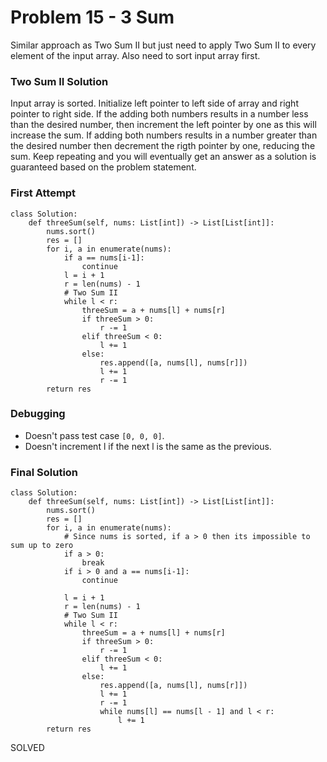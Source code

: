 # Problem 15 - 3 Sum

Similar approach as Two Sum II but just need to apply Two Sum II to every element of the input array. Also need to sort input array first.

### Two Sum II Solution
Input array is sorted. Initialize left pointer to left side of array and right pointer to right side. If the adding both numbers results in a number
less than the desired number, then increment the left pointer by one as this will increase the sum. If adding both numbers results in a number greater than
the desired number then decrement the rigth pointer by one, reducing the sum. Keep repeating and you will eventually get an answer as a solution is guaranteed
based on the problem statement.

### First Attempt
```
class Solution:
    def threeSum(self, nums: List[int]) -> List[List[int]]:
        nums.sort()
        res = []
        for i, a in enumerate(nums):
            if a == nums[i-1]:
                continue
            l = i + 1
            r = len(nums) - 1
            # Two Sum II
            while l < r:
                threeSum = a + nums[l] + nums[r]
                if threeSum > 0:
                    r -= 1
                elif threeSum < 0:
                    l += 1
                else:
                    res.append([a, nums[l], nums[r]])
                    l += 1
                    r -= 1
        return res         
```

### Debugging
* Doesn't pass test case `[0, 0, 0]`.
* Doesn't increment l if the next l is the same as the previous.

### Final Solution
```
class Solution:
    def threeSum(self, nums: List[int]) -> List[List[int]]:
        nums.sort()
        res = []
        for i, a in enumerate(nums):
            # Since nums is sorted, if a > 0 then its impossible to sum up to zero
            if a > 0:
                break
            if i > 0 and a == nums[i-1]:
                continue

            l = i + 1
            r = len(nums) - 1
            # Two Sum II
            while l < r:
                threeSum = a + nums[l] + nums[r]
                if threeSum > 0:
                    r -= 1
                elif threeSum < 0:
                    l += 1
                else:
                    res.append([a, nums[l], nums[r]])
                    l += 1
                    r -= 1
                    while nums[l] == nums[l - 1] and l < r:
                        l += 1
        return res
```

SOLVED
